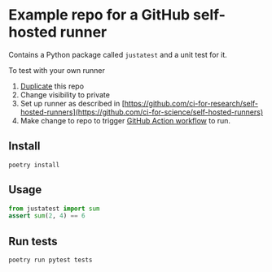 # Example repo for a GitHub self-hosted runner

Contains a Python package called `justatest` and a unit test for it.

To test with your own runner

1. [Duplicate](https://help.github.com/en/github/creating-cloning-and-archiving-repositories/duplicating-a-repository) this repo
2. Change visibility to private
3. Set up runner as described in [https://github.com/ci-for-research/self-hosted-runners](https://github.com/ci-for-science/self-hosted-runners)
4. Make change to repo to trigger [GitHub Action workflow](.github/workflows/ci.yml) to run.

## Install

```shell
poetry install
```

## Usage

```python
from justatest import sum
assert sum(2, 4) == 6
```

## Run tests

```shell
poetry run pytest tests
```

